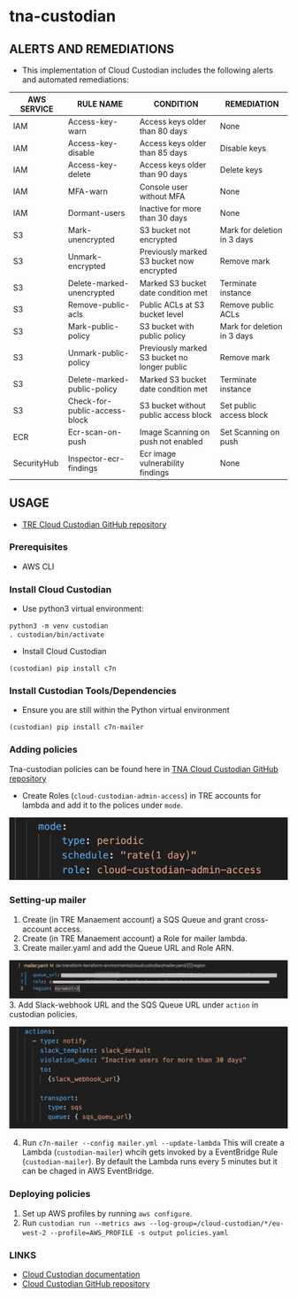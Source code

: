 # tna-custodian

## ALERTS AND REMEDIATIONS
* This implementation of Cloud Custodian includes the following alerts and automated remediations:

| AWS SERVICE | RULE NAME                     | CONDITION                                                   | REMEDIATION                 |
| ----------- | ----------------------------- | ----------------------------------------------------------- | --------------------------- | 
| IAM         | Access-key-warn               | Access keys older than 80 days                              | None                        |
| IAM         | Access-key-disable            | Access keys older than 85 days                              | Disable keys                |
| IAM         | Access-key-delete             | Access keys older than 90 days                              | Delete keys                 |
| IAM         | MFA-warn                      | Console user without MFA                                    | None                        |
| IAM         | Dormant-users                 | Inactive for more than 30 days                              | None
| S3          | Mark-unencrypted              | S3 bucket not encrypted                                     | Mark for deletion in 3 days | 
| S3          | Unmark-encrypted              | Previously marked S3 bucket now encrypted                   | Remove mark                 | 
| S3          | Delete-marked-unencrypted     | Marked S3 bucket date condition met                         | Terminate instance          | 
| S3          | Remove-public-acls            | Public ACLs at S3 bucket level                              | Remove public ACLs          | 
| S3          | Mark-public-policy            | S3 bucket with public policy                                | Mark for deletion in 3 days | 
| S3          | Unmark-public-policy          | Previously marked S3 bucket no longer public                | Remove mark                 | 
| S3          | Delete-marked-public-policy   | Marked S3 bucket date condition met                         | Terminate instance          | 
| S3          | Check-for-public-access-block | S3 bucket without public access block                       | Set public access block     |
| ECR         | Ecr-scan-on-push              | Image Scanning on push not enabled                          | Set Scanning on push        |
| SecurityHub | Inspector-ecr-findings        | Ecr image vulnerability findings                            | None                        |

## USAGE

* [TRE Cloud Custodian GitHub repository](https://github.com/nationalarchives/da-transform-terraform-environments/tree/cloudcustodian/cloudcustodian)

### Prerequisites

* AWS CLI

### Install Cloud Custodian
* Use python3 virtual environment:
```
python3 -m venv custodian
. custodian/bin/activate
```
* Install Cloud Custodian
```
(custodian) pip install c7n
```

### Install Custodian Tools/Dependencies
* Ensure you are still within the Python virtual environment
```
(custodian) pip install c7n-mailer
``` 

### Adding policies 
Tna-custodian policies can be found here in [TNA Cloud Custodian GitHub repository](https://github.com/nationalarchives/tna-custodian/tree/master/custodian/policies)

* Create Roles (`cloud-custodian-admin-access`) in TRE accounts for lambda and add it to the polices under `mode`.

![Screenshot](mode.png)

### Setting-up mailer

1. Create (in TRE Manaement account) a SQS Queue and grant cross-account access.
2. Create (in TRE Manaement account) a Role for mailer lambda. 
2. Create mailer.yaml and add the Queue URL and Role ARN. 

![Screenshot](mailer.png)
3. Add Slack-webhook URL and the SQS Queue URL under `action` in custodian policies. 

![Screenshot](slack_notif.png)

4. Run `c7n-mailer --config mailer.yml --update-lambda`
This will create a Lambda (`custodian-mailer`) whcih gets invoked by a EventBridge Rule (`custodian-mailer`).
By default the Lambda runs every 5 minutes but it can be chaged in AWS EventBridge. 


### Deploying policies

1. Set up AWS profiles by running `aws configure`. 
1. Run `custodian run --metrics aws --log-group=/cloud-custodian/*/eu-west-2 --profile=AWS_PROFILE -s output policies.yaml`


### LINKS
* [Cloud Custodian documentation](https://cloudcustodian.io)
* [Cloud Custodian GitHub repository](https://github.com/cloud-custodian)
